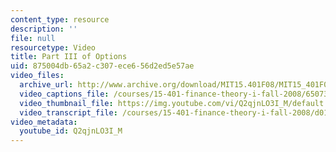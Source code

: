 ```yaml
---
content_type: resource
description: ''
file: null
resourcetype: Video
title: Part III of Options
uid: 875004db-65a2-c307-ece6-56d2ed5e57ae
video_files:
  archive_url: http://www.archive.org/download/MIT15.401F08/MIT15_401F08_ses12_300k.mp4
  video_captions_file: /courses/15-401-finance-theory-i-fall-2008/650731d00f66513a80723329206f907c_Q2qjnLO3I_M.vtt
  video_thumbnail_file: https://img.youtube.com/vi/Q2qjnLO3I_M/default.jpg
  video_transcript_file: /courses/15-401-finance-theory-i-fall-2008/d0134e24c244a93027ff136ff0ed8952_Q2qjnLO3I_M.pdf
video_metadata:
  youtube_id: Q2qjnLO3I_M
---
```

